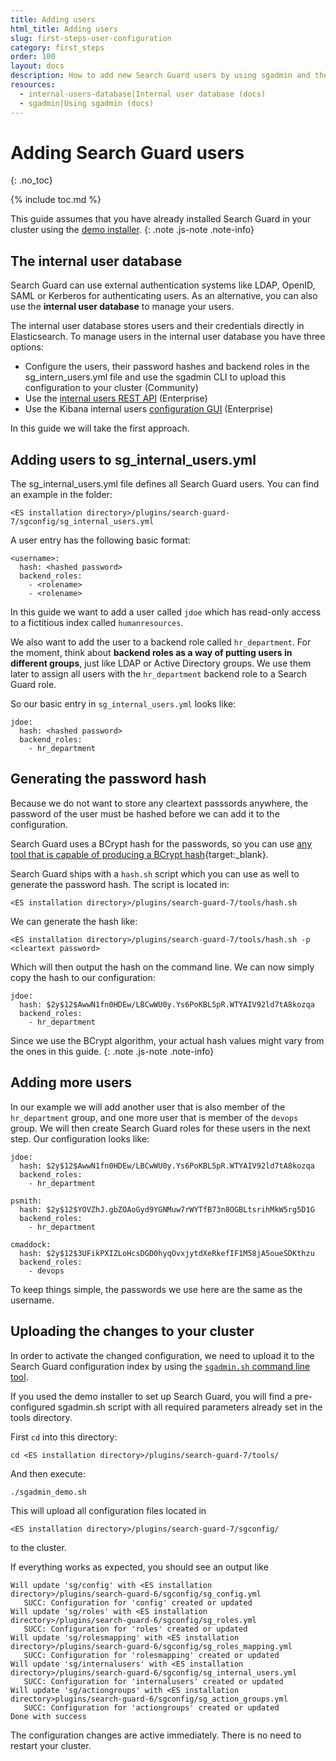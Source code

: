 ```yaml
---
title: Adding users
html_title: Adding users
slug: first-steps-user-configuration
category: first_steps
order: 100
layout: docs
description: How to add new Search Guard users by using sgadmin and the Search Guard configuration.
resources:
  - internal-users-database|Internal user database (docs)  
  - sgadmin|Using sgadmin (docs)  
---
```

<!---
Copyright 2020 floragunn GmbH
-->

# Adding Search Guard users
{: .no_toc}

{% include toc.md %}

This guide assumes that you have already installed Search Guard in your cluster using the [demo installer](demo-installer).
{: .note .js-note .note-info}

## The internal user database

Search Guard can use external authentication systems like LDAP, OpenID, SAML or Kerberos for authenticating users. As an alternative, you can also use the **internal user database** to manage your users.

The internal user database stores users and their credentials directly in Elasticsearch. To manage users in the internal user database you have three options:

* Configure the users, their password hashes and backend roles in the sg_intern_users.yml file and use the sgadmin CLI to upload this configuration to your cluster (Community)
* Use the [internal users REST API](rest-api-internalusers) (Enterprise)
* Use the Kibana internal users [configuration GUI](configuration-gui) (Enterprise)

In this guide we will take the first approach.

## Adding users to sg\_internal\_users.yml

The sg\_internal\_users.yml file defines all Search Guard users. You can find an example in the folder:

```
<ES installation directory>/plugins/search-guard-7/sgconfig/sg_internal_users.yml
```

A user entry has the following basic format:

```
<username>:
  hash: <hashed password>
  backend_roles:
    - <rolename>
    - <rolename>
```

In this guide we want to add a user called `jdoe` which has read-only access to a fictitious index called `humanresources`.

We also want to add the user to a backend role called `hr_department`. For the moment, think about **backend roles as a way of putting users in different groups**, just like LDAP or Active Directory groups. We use them later to assign all users with the `hr_department` backend role to a Search Guard role. 

So our basic entry in `sg_internal_users.yml` looks like:

```
jdoe:
  hash: <hashed password>
  backend_roles:
    - hr_department
```

## Generating the password hash

Because we do not want to store any cleartext passsords anywhere, the password of the user must be hashed before we can add it to the configuration.

Search Guard uses a BCrypt hash for the passwords, so you can use [any tool that is capable of producing a BCrypt hash](https://bcrypt-generator.com/){target:_blank}.

Search Guard ships with a `hash.sh` script which you can use as well to generate the password hash. The script is located in:

```
<ES installation directory>/plugins/search-guard-7/tools/hash.sh
```

We can generate the hash like:

```
<ES installation directory>/plugins/search-guard-7/tools/hash.sh -p <cleartext password>
```

Which will then output the hash on the command line. We can now simply copy the hash to our configuration:

```
jdoe:
  hash: $2y$12$AwwN1fn0HDEw/LBCwWU0y.Ys6PoKBL5pR.WTYAIV92ld7tA8kozqa
  backend_roles:
    - hr_department
```

Since we use the BCrypt algorithm, your actual hash values might vary from the ones in this guide.
{: .note .js-note .note-info}

## Adding more users

In our example we will add another user that is also member of the `hr_department` group, and one more user that is member of the `devops` group. We will then create Search Guard roles for these users in the next step. Our configuration looks like:

```
jdoe:
  hash: $2y$12$AwwN1fn0HDEw/LBCwWU0y.Ys6PoKBL5pR.WTYAIV92ld7tA8kozqa
  backend_roles:
    - hr_department

psmith:
  hash: $2y$12$YOVZhJ.gbZOAoGyd9YGNMuw7rWYTfB73n8OGBLtsrihMkW5rg5D1G
  backend_roles:
    - hr_department

cmaddock:
  hash: $2y$12$3UFikPXIZLoHcsDGD0hyqOvxjytdXeRkefIF1M58jA5oueSDKthzu
  backend_roles:
    - devops
```

To keep things simple, the passwords we use here are the same as the username.

## Uploading the changes to your cluster

In order to activate the changed configuration, we need to upload it to the Search Guard configuration index by using the [`sgadmin.sh` command line tool](sgadmin). 

If you used the demo installer to set up Search Guard, you will find a pre-configured sgadmin.sh script with all required parameters already set in the tools directory.

First `cd` into this directory:

```
cd <ES installation directory>/plugins/search-guard-7/tools/
```

And then execute:

```
./sgadmin_demo.sh
```

This will upload all configuration files located in

```
<ES installation directory>/plugins/search-guard-7/sgconfig/
```

to the cluster.

If everything works as expected, you should see an output like

```
Will update 'sg/config' with <ES installation directory>/plugins/search-guard-6/sgconfig/sg_config.yml 
   SUCC: Configuration for 'config' created or updated
Will update 'sg/roles' with <ES installation directory>/plugins/search-guard-6/sgconfig/sg_roles.yml 
   SUCC: Configuration for 'roles' created or updated
Will update 'sg/rolesmapping' with <ES installation directory>/plugins/search-guard-6/sgconfig/sg_roles_mapping.yml 
   SUCC: Configuration for 'rolesmapping' created or updated
Will update 'sg/internalusers' with <ES installation directory>/plugins/search-guard-6/sgconfig/sg_internal_users.yml 
   SUCC: Configuration for 'internalusers' created or updated
Will update 'sg/actiongroups' with <ES installation directory>plugins/search-guard-6/sgconfig/sg_action_groups.yml 
   SUCC: Configuration for 'actiongroups' created or updated
Done with success
```

The configuration changes are active immediately. There is no need to restart your cluster.